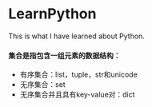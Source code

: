 # LearnPython
This is what I have learned about Python.

#### 集合是指包含一组元素的数据结构：

- 有序集合：list，tuple，str和unicode
- 无序集合：set
- 无序集合并且具有key-value对：dict

